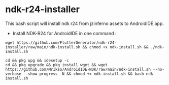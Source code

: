 # ndk-r24-installer
This bash script will install ndk r24 from jzinferno assets to AndroidIDE app.
- Install NDK-R24 for AndroidIDE in one command :
```Termux code 1 bash
wget https://github.com/FlutterGenerator/ndk-r24-installer/raw/main/ndk-install.sh && chmod +x ndk-install.sh && ./ndk-install.sh
```
```Termux code 2 bash
cd && pkg upg && idesetup -c
cd && pkg upgrade && pkg install wget && wget https://github.com/MrIkso/AndroidIDE-NDK/raw/main/ndk-install.sh --no-verbose --show-progress -N && chmod +x ndk-install.sh && bash ndk-install.sh
```
